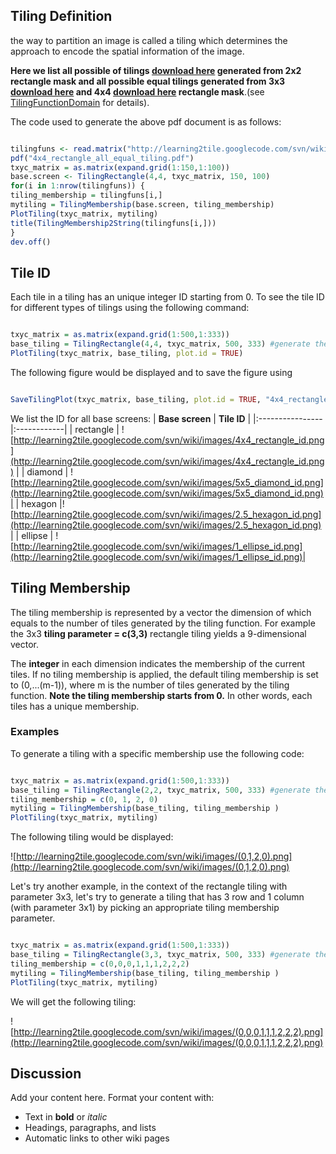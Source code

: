 ## Tiling Definition ##
the way to partition an image is called a tiling which determines the approach to encode the spatial information of the image.

**Here we list all possible of tilings [download here](https://learning2tile.googlecode.com/svn/wiki/images/3x3_rectangle_all_equal_tiling.pdf) generated from 2x2 rectangle mask and all possible equal tilings generated from 3x3 [download here](https://learning2tile.googlecode.com/svn/wiki/images/3x3_rectangle_all_equal_tiling.pdf) and 4x4 [download here](https://learning2tile.googlecode.com/svn/wiki/images/4x4_rectangle_all_equal_tiling.pdf) rectangle mask**.(see [TilingFunctionDomain](TilingFunctionDomain.md) for details).

The code used to generate the above pdf document is as follows:

```R

tilingfuns <- read.matrix("http://learning2tile.googlecode.com/svn/wiki/tilingfuns/rectangle_4x4_equal_tiling.txt")
pdf("4x4_rectangle_all_equal_tiling.pdf")
txyc_matrix = as.matrix(expand.grid(1:150,1:100))
base.screen <- TilingRectangle(4,4, txyc_matrix, 150, 100)
for(i in 1:nrow(tilingfuns)) {
tiling_membership = tilingfuns[i,]
mytiling = TilingMembership(base.screen, tiling_membership)
PlotTiling(txyc_matrix, mytiling)
title(TilingMembership2String(tilingfuns[i,]))
}
dev.off()
```



## Tile ID ##
Each tile in a tiling has an unique integer ID starting from 0. To see the tile ID for different types of tilings using the following command:
```R

txyc_matrix = as.matrix(expand.grid(1:500,1:333))
base_tiling = TilingRectangle(4,4, txyc_matrix, 500, 333) #generate the base screen
PlotTiling(txyc_matrix, base_tiling, plot.id = TRUE)
```
The following figure would be displayed and to save the figure using
```R

SaveTilingPlot(txyc_matrix, base_tiling, plot.id = TRUE, "4x4_rectangle_id.png")
```
We list the ID for all base screens:
| **Base screen** | **Tile ID** |
|:----------------|:------------|
| rectangle       | ![http://learning2tile.googlecode.com/svn/wiki/images/4x4_rectangle_id.png](http://learning2tile.googlecode.com/svn/wiki/images/4x4_rectangle_id.png) |
| diamond         | ![http://learning2tile.googlecode.com/svn/wiki/images/5x5_diamond_id.png](http://learning2tile.googlecode.com/svn/wiki/images/5x5_diamond_id.png)|
| hexagon         |![http://learning2tile.googlecode.com/svn/wiki/images/2.5_hexagon_id.png](http://learning2tile.googlecode.com/svn/wiki/images/2.5_hexagon_id.png) |
| ellipse         | ![http://learning2tile.googlecode.com/svn/wiki/images/1_ellipse_id.png](http://learning2tile.googlecode.com/svn/wiki/images/1_ellipse_id.png)|




## Tiling Membership ##

The tiling membership is represented by a vector the dimension of which equals to the number of tiles generated by the tiling function. For example the 3x3 **tiling parameter = c(3,3)** rectangle tiling yields a 9-dimensional vector.

The **integer** in each dimension indicates the membership of the current tiles. If no tiling membership is applied, the default tiling membership is set to (0,...(m-1)), where m is the number of tiles generated by the tiling function. **Note the tiling membership starts from 0.** In other words, each tiles has a unique membership.


### Examples ###

To generate a tiling with a specific membership use the following code:

```R

txyc_matrix = as.matrix(expand.grid(1:500,1:333))
base_tiling = TilingRectangle(2,2, txyc_matrix, 500, 333) #generate the base tiling
tiling_membership = c(0, 1, 2, 0)
mytiling = TilingMembership(base_tiling, tiling_membership )
PlotTiling(txyc_matrix, mytiling)
```
The following tiling would be displayed:

![http://learning2tile.googlecode.com/svn/wiki/images/(0,1,2,0).png](http://learning2tile.googlecode.com/svn/wiki/images/(0,1,2,0).png)

Let's try another example, in the context of the rectangle tiling with parameter 3x3, let's try to generate a tiling that has 3 row and 1 column (with parameter 3x1) by picking an appropriate tiling membership parameter.
```R

txyc_matrix = as.matrix(expand.grid(1:500,1:333))
base_tiling = TilingRectangle(3,3, txyc_matrix, 500, 333) #generate the base tiling
tiling_membership = c(0,0,0,1,1,1,2,2,2)
mytiling = TilingMembership(base_tiling, tiling_membership )
PlotTiling(txyc_matrix, mytiling)
```
We will get the following tiling:

![http://learning2tile.googlecode.com/svn/wiki/images/(0,0,0,1,1,1,2,2,2).png](http://learning2tile.googlecode.com/svn/wiki/images/(0,0,0,1,1,1,2,2,2).png)


## Discussion ##

Add your content here.  Format your content with:
  * Text in **bold** or _italic_
  * Headings, paragraphs, and lists
  * Automatic links to other wiki pages